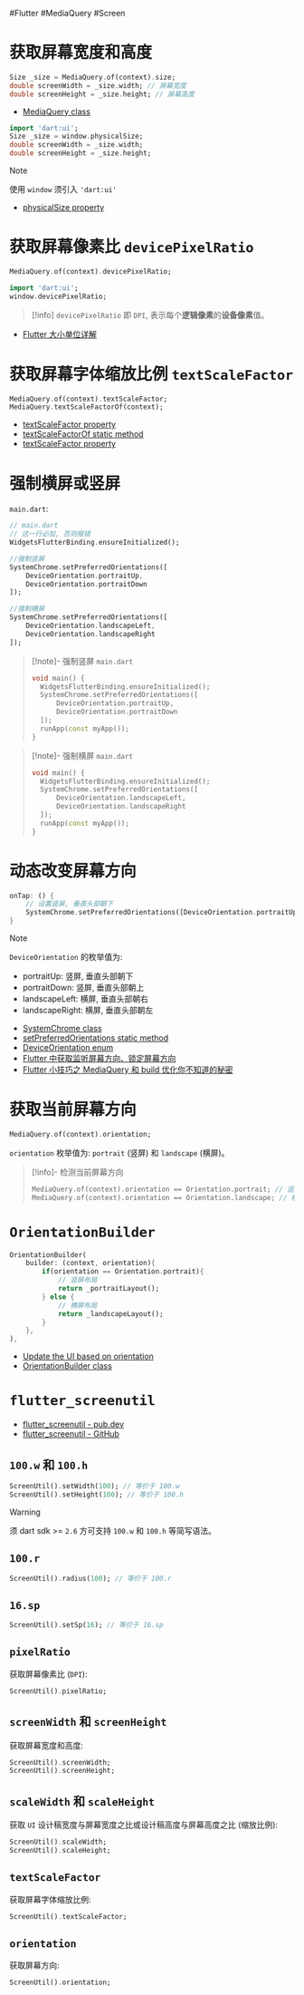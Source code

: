 #Flutter #MediaQuery #Screen
# 获取屏幕宽度和高度

```dart
Size _size = MediaQuery.of(context).size;
double screenWidth = _size.width; // 屏幕宽度
double screenHeight = _size.height; // 屏幕高度
```

- [MediaQuery class](https://api.flutter.dev/flutter/widgets/MediaQuery-class.html)

```dart
import 'dart:ui';
Size _size = window.physicalSize;
double screenWidth = _size.width;
double screenHeight = _size.height;
```

> [!note]
> 使用 `window` 须引入 `'dart:ui'`

- [physicalSize property](https://api.flutter.dev/flutter/dart-ui/FlutterView/physicalSize.html)

# 获取屏幕像素比 `devicePixelRatio`

```dart
MediaQuery.of(context).devicePixelRatio;
```

```dart
import 'dart:ui';
window.devicePixelRatio;
```

> [!info]
> `devicePixelRatio` 即 `DPI`, 表示每个**逻辑像素**的**设备像素**值。

- [Flutter 大小单位详解](https://juejin.cn/post/6844904197435965447)

# 获取屏幕字体缩放比例 `textScaleFactor`


```dart
MediaQuery.of(context).textScaleFactor;
MediaQuery.textScaleFactorOf(context);
```

- [textScaleFactor property](https://api.flutter.dev/flutter/widgets/MediaQueryData/textScaleFactor.html)
- [textScaleFactorOf static method](https://api.flutter.dev/flutter/widgets/MediaQuery/textScaleFactorOf.html)
- [textScaleFactor property](https://api.flutter.dev/flutter/widgets/Text/textScaleFactor.html)

# 强制横屏或竖屏

`main.dart`:

```dart
// main.dart
// 这一行必加, 否则报错
WidgetsFlutterBinding.ensureInitialized();

//强制竖屏
SystemChrome.setPreferredOrientations([ 
	DeviceOrientation.portraitUp, 
	DeviceOrientation.portraitDown
]);

//强制横屏
SystemChrome.setPreferredOrientations([ 
	DeviceOrientation.landscapeLeft, 
	DeviceOrientation.landscapeRight
]);
```

> [!note]- 强制竖屏
> `main.dart`
>  ```dart
>  void main() {
> 	 WidgetsFlutterBinding.ensureInitialized();
> 	 SystemChrome.setPreferredOrientations([
> 		 DeviceOrientation.portraitUp,
> 		 DeviceOrientation.portraitDown
> 	 ]);
> 	 runApp(const myApp());
>  }
>  ```

> [!note]- 强制横屏 
> `main.dart`
>  ```dart
>  void main() {
> 	 WidgetsFlutterBinding.ensureInitialized();
> 	 SystemChrome.setPreferredOrientations([
> 		 DeviceOrientation.landscapeLeft,
> 		 DeviceOrientation.landscapeRight
> 	 ]);
> 	 runApp(const myApp());
>  }
>  ```

# 动态改变屏幕方向

```dart
onTap: () {
	// 设置竖屏, 垂直头部朝下
	SystemChrome.setPreferredOrientations([DeviceOrientation.portraitUp]);
}
```

> [!note]
> `DeviceOrientation` 的枚举值为:
> - portraitUp: 竖屏, 垂直头部朝下
> - portraitDown: 竖屏, 垂直头部朝上
> - landscapeLeft: 横屏, 垂直头部朝右
> - landscapeRight: 横屏, 垂直头部朝左

- [SystemChrome class](https://api.flutter.dev/flutter/services/SystemChrome-class.html)
- [setPreferredOrientations static method](https://api.flutter.dev/flutter/services/SystemChrome/setPreferredOrientations.html)
- [DeviceOrientation enum](https://api.flutter.dev/flutter/services/DeviceOrientation.html)
- [Flutter 中获取监听屏幕方向、锁定屏幕方向](https://blog.csdn.net/adojayfan/article/details/124590243)
- [Flutter 小技巧之 MediaQuery 和 build 优化你不知道的秘密](https://juejin.cn/post/7114098725600903175)

# 获取当前屏幕方向

```dart
MediaQuery.of(context).orientation;
```

`orientation` 枚举值为: `portrait` (竖屏) 和 `landscape` (横屏)。

> [!info]- 检测当前屏幕方向
> ```dart
> MediaQuery.of(context).orientation == Orientation.portrait; // 竖屏
> MediaQuery.of(context).orientation == Orientation.landscape; // 横屏
> ```

# `OrientationBuilder`

```dart
OrientationBuilder(  
	builder: (context, orientation){  
		if(orientation == Orientation.portrait){
			// 竖屏布局
			return _portraitLayout();
		} else {
			// 横屏布局
			return _landscapeLayout();
		}  
	},  
),
```

- [Update the UI based on orientation](https://docs.flutter.dev/cookbook/design/orientation)
- [OrientationBuilder class](https://api.flutter.dev/flutter/widgets/OrientationBuilder-class.html)

# `flutter_screenutil`

- [flutter_screenutil - pub.dev](https://pub.dev/packages/flutter_screenutil)
- [flutter_screenutil - GitHub](https://github.com/OpenFlutter/flutter_screenutil)

## `100.w` 和 `100.h`

```dart
ScreenUtil().setWidth(100); // 等价于 100.w
ScreenUtil().setHeight(100); // 等价于 100.h
```

> [!warning]
> 须 dart sdk >= `2.6` 方可支持 `100.w` 和 `100.h` 等简写语法。

## `100.r`

```dart
ScreenUtil().radius(100); // 等价于 100.r
```

## `16.sp`

```dart
ScreenUtil().setSp(16); // 等价于 16.sp
```

## `pixelRatio`

获取屏幕像素比 (`DPI`):

```dart
ScreenUtil().pixelRatio;
```

## `screenWidth` 和 `screenHeight`

获取屏幕宽度和高度:

```dart
ScreenUtil().screenWidth;
ScreenUtil().screenHeight;
```

## `scaleWidth` 和 `scaleHeight`

获取 `UI` 设计稿宽度与屏幕宽度之比或设计稿高度与屏幕高度之比 (缩放比例):

```dart
ScreenUtil().scaleWidth;
ScreenUtil().scaleHeight;
```

## `textScaleFactor`

获取屏幕字体缩放比例:

```dart
ScreenUtil().textScaleFactor;
```

## `orientation`

获取屏幕方向:

```dart
ScreenUtil().orientation;
```